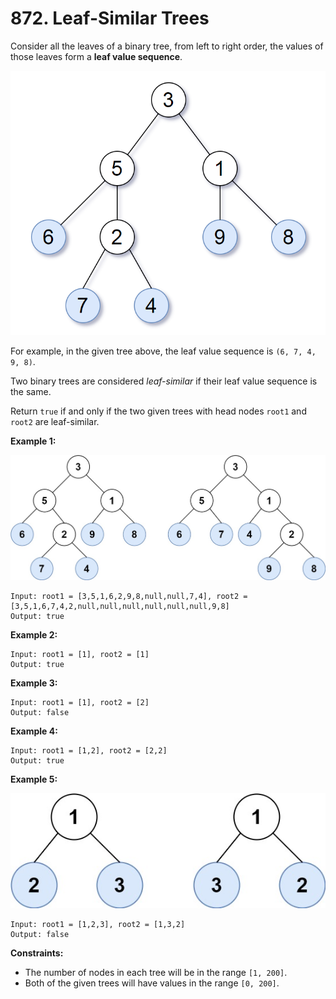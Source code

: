 # 872. Leaf-Similar Trees

Consider all the leaves of a binary tree, from left to right order, the
values of those leaves form a __leaf value sequence__.

![](./images/leaf_similar_trees_1.png)

For example, in the given tree above, the leaf value sequence is
`(6, 7, 4, 9, 8)`.

Two binary trees are considered _leaf-similar_ if their leaf value
sequence is the same.

Return `true` if and only if the two given trees with head nodes `root1`
and `root2` are leaf-similar.

__Example 1:__


![](./images/leaf_similar_trees_2.jpeg)

```
Input: root1 = [3,5,1,6,2,9,8,null,null,7,4], root2 = [3,5,1,6,7,4,2,null,null,null,null,null,null,9,8]
Output: true
```

__Example 2:__

```
Input: root1 = [1], root2 = [1]
Output: true
```

__Example 3:__

```
Input: root1 = [1], root2 = [2]
Output: false
```

__Example 4:__

```
Input: root1 = [1,2], root2 = [2,2]
Output: true
```

__Example 5:__

![](./images/leaf_similar_trees_3.jpeg)

```
Input: root1 = [1,2,3], root2 = [1,3,2]
Output: false
```

__Constraints:__

* The number of nodes in each tree will be in the range `[1, 200]`.
* Both of the given trees will have values in the range `[0, 200]`.